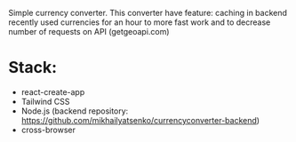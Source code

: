 Simple currency converter. 
This converter have feature: caching in backend recently used currencies for an hour to more fast work and to decrease number of requests on API (getgeoapi.com)


# Stack:
- react-create-app
- Tailwind CSS
- Node.js (backend repository: https://github.com/mikhailyatsenko/currencyconverter-backend)
- cross-browser
